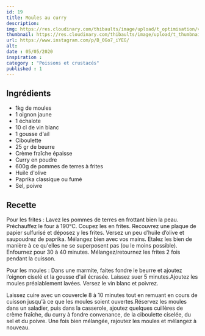 ```yaml
---
id: 19
title: Moules au curry
description: 
img: https://res.cloudinary.com/thibaults/image/upload/t_optimisation/v1600518069/Recipes/20200505_moules_frites.jpg
thumbnail: https://res.cloudinary.com/thibaults/image/upload/t_thumbnail_josie/v1600518069/Recipes/20200505_moules_frites.jpg
url: https://www.instagram.com/p/B_0Go7_iYEG/
alt: 
date : 05/05/2020
inspiration :
category : "Poissons et crustacés"
published : 1
---
```


## Ingrédients
 - 1kg de moules
 - 1 oignon jaune
 - 1 échalote
 - 10 cl de vin blanc
 - 1 gousse d'ail
 - Ciboulette
 - 25 gr de beurre
 - Crème fraîche épaisse
 - Curry en poudre
 - 600g de pommes de terres à frites
 - Huile d'olive
 - Paprika classique ou fumé
 - Sel, poivre

## Recette
Pour les frites :
Lavez les pommes de terres en frottant bien la peau. Préchauffez le four à 190°C. Coupez les en frites. Recouvrez une plaque de papier sulfurisé et déposez y les frites. Versez un peu d’huile d’olive et saupoudrez de paprika. Mélangez bien avec vos mains. Etalez les bien de manière à ce qu'elles ne se superposent pas (ou le moins possible). Enfournez pour 30 à 40 minutes. Mélangez/retournez les frites 2 fois pendant la cuisson.

Pour les moules :
Dans une marmite, faites fondre le beurre et ajoutez l’oignon ciselé et la gousse d'ail écrasée. Laissez suer 5 minutes.Ajoutez les moules préalablement lavées. Versez le vin blanc et poivrez.

Laissez cuire avec un couvercle 8 à 10 minutes tout en remuant en cours de cuisson jusqu'à ce que les moules soient ouvertes.Réservez les moules dans un saladier, puis dans la casserole, ajoutez quelques cuillères de crème fraîche, du curry à fondre convenance, de la ciboulette ciselée, du sel et du poivre. Une fois bien mélangée, rajoutez les moules et mélangez à nouveau.